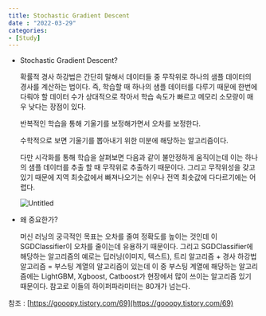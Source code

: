 ```yaml
---
title: Stochastic Gradient Descent
date : "2022-03-29"
categories:
- [Study]
---
```


- Stochastic Gradient Descent?
    
     확률적 경사 하강법은 간단히 말해서 데이터들 중 무작위로 하나의 샘플 데이터의 경사를 계산하는 법이다.
    즉, 학습할 때 하나의 샘플 데이터를 다루기 때문에 한번에 다뤄야 할 데이터 수가 상대적으로 작아서 학습 속도가 빠르고 메모리 소모량이 매우 낮다는 장점이 있다.
    
    반복적인 학습을 통해 기울기를 보정해가면서 오차를 보정한다.
    
    수학적으로 보면 기울기를 뽑아내기 위한 미분에 해당하는 알고리즘이다.
    
    다만 시각화를 통해 학습을 살펴보면 다음과 같이 불안정하게 움직이는데 이는 하나의 샘플 데이터를 추출 할 때 무작위로 추출하기 때문이다.
     그리고 무작위성을 갖고 있기 때문에  지역 최솟값에서 빠져나오기는 쉬우나 전역 최솟값에 다다르기에는 어렵다.
    
    ![Untitled](/images/Stochastic_R/Untitled.png)
    

- 왜 중요한가?
    
     머신 러닝의 궁극적인 목표는 오차를 줄여 정확도를 높이는 것인데 이 SGDClassifier이 오차를 줄이는데 유용하기 때문이다.
     그리고 SGDClassifier에 해당하는 알고리즘의 예로는 딥러닝(이미지, 텍스트), 트리 알고리즘 + 경사 하강법 알고리즘 = 부스팅 계열의 알고리즘이 있는데
    이 중 부스팅 계열에 해당하는 알고리즘에는 LightGBM, Xgboost, Catboost가 현장에서 많이 쓰이는 알고리즘 있기 때문이다. 참고로 이들의 하이퍼파라미터는 80개가 넘는다.
    

참조 : [https://gooopy.tistory.com/69](https://gooopy.tistory.com/69)